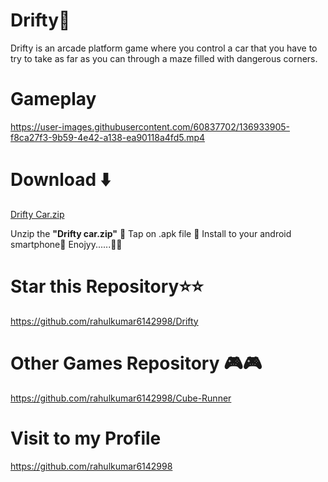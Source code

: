 # Drifty🚗

Drifty is an arcade platform game where you control a car that you have to try to take as far as you can through a maze filled with dangerous corners.

# Gameplay


https://user-images.githubusercontent.com/60837702/136933905-f8ca27f3-9b59-4e42-a138-ea90118a4fd5.mp4

# Download ⬇️

[Drifty Car.zip](https://github.com/rahulkumar6142998/Drifty/files/7329023/Drifty.Car.zip)


Unzip the  **"Drifty car.zip"** 📂
Tap on .apk file 📁
Install to your android smartphone📲
Enojyy......🎉🎉

# Star this Repository⭐⭐

https://github.com/rahulkumar6142998/Drifty

# Other Games Repository 🎮🎮
https://github.com/rahulkumar6142998/Cube-Runner

# Visit to my Profile
https://github.com/rahulkumar6142998
